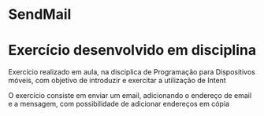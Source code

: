 # SendMail
# Exercício desenvolvido em disciplina

Exercício realizado em aula, na disciplica de Programação para Dispositivos móveis, com objetivo de 
introduzir e exercitar a utilização de Intent

O exercício consiste em enviar um email, adicionando o endereço de email e a mensagem, com 
possibilidade de adicionar endereços em cópia
